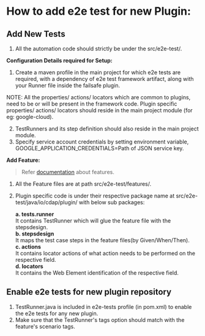 # How to add e2e test for new Plugin:

## Add New Tests

1. All the automation code should strictly be under the src/e2e-test/.

**Configuration Details required for Setup:**

1. Create a maven profile in the main project for which e2e tests are required, with a dependency of e2e test framework artifact, along with your Runner file inside the failsafe plugin.

NOTE: All the properties/ actions/ locators which are common to plugins, need to be or will be present in the framework code. Plugin specific properties/ actions/ locators should reside in the main project module (for eg: google-cloud).

2. TestRunners and its step definition should also reside in the main project module.
3. Specify service account credentials by setting environment variable, GOOGLE_APPLICATION_CREDENTIALS=Path of JSON service key.

**Add Feature:**
>Refer [documentation](https://cucumber.io/docs/gherkin/reference/) about features.

1. All the Feature files are at path src/e2e-test/features/.
2. Plugin specific code is under their respective package name at src/e2e-test/java/io/cdap/plugin/ with below sub packages:

   **a. tests.runner**</br>It contains TestRunner which will glue the feature file with the stepsdesign.</br>
   **b. stepsdesign**</br>It maps the test case steps in the feature files(by Given/When/Then).</br>
   **c. actions**</br>It contains locator actions of what action needs to be performed on the respective field.</br>
   **d. locators**</br>It contains the Web Element identification of the respective field.

## Enable e2e tests for new plugin repository

1. TestRunner.java is included in e2e-tests profile (in pom.xml) to enable the e2e tests for any new plugin.
2. Make sure that the TestRunner's tags option should match with the feature's scenario tags.
